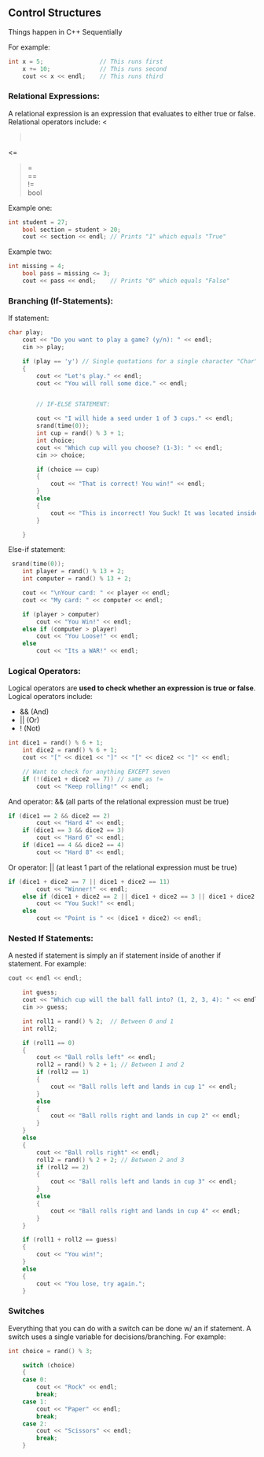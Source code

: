## Control Structures

Things happen in C++ Sequentially

For example:
```cpp
int x = 5;                // This runs first 
    x += 10;              // This runs second 
    cout << x << endl;    // This runs third
```

### Relational Expressions:

A relational expression is an expression that evaluates to either true or false. Relational operators include:
 < <br>
 > <br>
 <= <br>
 >= <br>
 == <br>
 != <br>
 bool

Example one:
```cpp
int student = 27;
    bool section = student > 20;
    cout << section << endl; // Prints "1" which equals "True"
```

Example two:
```cpp
int missing = 4;
    bool pass = missing <= 3;
    cout << pass << endl;    // Prints "0" which equals "False"
```

### Branching (If-Statements):

If statement:
```cpp
char play;
    cout << "Do you want to play a game? (y/n): " << endl;
    cin >> play;

    if (play == 'y') // Single quotations for a single character "Char"
    {
        cout << "Let's play." << endl;
        cout << "You will roll some dice." << endl;


        // IF-ELSE STATEMENT:

        cout << "I will hide a seed under 1 of 3 cups." << endl;
        srand(time(0));
        int cup = rand() % 3 + 1;
        int choice;
        cout << "Which cup will you choose? (1-3): " << endl;
        cin >> choice;

        if (choice == cup)
        {
            cout << "That is correct! You win!" << endl;
        }
        else
        {
            cout << "This is incorrect! You Suck! It was located inside of cup number " << cup << "." << endl;
        }

    }
```

Else-if statement:
```cpp
 srand(time(0));
    int player = rand() % 13 + 2;
    int computer = rand() % 13 + 2;

    cout << "\nYour card: " << player << endl;
    cout << "My card: " << computer << endl;

    if (player > computer)
        cout << "You Win!" << endl;
    else if (computer > player)
        cout << "You Loose!" << endl;
    else
        cout << "Its a WAR!" << endl;
```

### Logical Operators:

Logical operators are **used to check whether an expression is true or false**. Logical operators include:
- && (And)
- || (Or)
- ! (Not)

```cpp
int dice1 = rand() % 6 + 1;
    int dice2 = rand() % 6 + 1;
    cout << "[" << dice1 << "]" << "[" << dice2 << "]" << endl;

    // Want to check for anything EXCEPT seven
    if (!(dice1 + dice2 == 7)) // same as !=
        cout << "Keep rolling!" << endl;
```

And operator: && (all parts of the relational expression must be true)
```cpp
if (dice1 == 2 && dice2 == 2)
        cout << "Hard 4" << endl;
    if (dice1 == 3 && dice2 == 3)
        cout << "Hard 6" << endl;
    if (dice1 == 4 && dice2 == 4)
        cout << "Hard 8" << endl;
```

Or operator: || (at least 1 part of the relational expression must be true)
```cpp
if (dice1 + dice2 == 7 || dice1 + dice2 == 11)
        cout << "Winner!" << endl;
    else if (dice1 + dice2 == 2 || dice1 + dice2 == 3 || dice1 + dice2 == 12)
        cout << "You Suck!" << endl;
    else
        cout << "Point is " << (dice1 + dice2) << endl;
```

### Nested If Statements:

A nested if statement is simply an if statement inside of another if statement.
For example:
```cpp
cout << endl << endl;

    int guess;
    cout << "Which cup will the ball fall into? (1, 2, 3, 4): " << endl;
    cin >> guess;

    int roll1 = rand() % 2;  // Between 0 and 1
    int roll2;

    if (roll1 == 0) 
    {
        cout << "Ball rolls left" << endl;
        roll2 = rand() % 2 + 1; // Between 1 and 2
        if (roll2 == 1) 
        {
            cout << "Ball rolls left and lands in cup 1" << endl;
        }
        else 
        {
            cout << "Ball rolls right and lands in cup 2" << endl;
        }
    }
    else 
    {
        cout << "Ball rolls right" << endl;
        roll2 = rand() % 2 + 2; // Between 2 and 3
        if (roll2 == 2) 
        {
            cout << "Ball rolls left and lands in cup 3" << endl;
        }
        else 
        {
            cout << "Ball rolls right and lands in cup 4" << endl;
        }
    }

    if (roll1 + roll2 == guess)
    {
        cout << "You win!";
    }
    else
    {
        cout << "You lose, try again.";
    }
```

### Switches

Everything that you can do with a switch can be done w/ an if statement. A switch uses a single variable for decisions/branching.
For example:
```cpp
int choice = rand() % 3;

    switch (choice) 
    {
    case 0:
        cout << "Rock" << endl;
        break;
    case 1:
        cout << "Paper" << endl;
        break;
    case 2:
        cout << "Scissors" << endl;
        break;
    }
```
